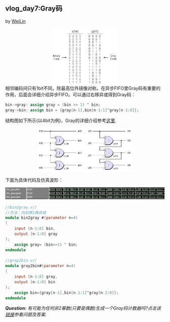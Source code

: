 ## vlog_day7:Gray码
by [WeiLin](https://github.com/xLinWei)

<div align=center><img src=gray0.png width=40%></div>
相邻编码间只有1bit不同，除最高位外镜像对称。在异步FIFO里Gray码有重要的作用，后面会详细介绍异步FIFO。可以通过右移异或得到Gray码：

```verilog
bin->gray: assign gray = (bin >> 1) ^ bin;
gray->bin: assign bin = {gray[n-1],bin[n-1:1]^gray[n-2:0]};
```
结构图如下所示(以4bit为例)，Gray的详细介绍参考[这里](https://www.eetimes.com/document.asp?doc_id=1274549).

<div align=center><img src=gray.png width=60%></div>

下面为具体代码及仿真波形：
<div align=center><img src=result.png></div>

```verilog
//bin2gray.v//
//方法：向右移1再异或
module bin2gray #(parameter n=4)
(
    input [n-1:0] bin,
    output [n-1:0] gray
);
    assign gray= (bin>>1) ^ bin;
endmodule

//gray2bin.v//
module gray2bin#(parameter n=4) 
(
    input [n-1:0] gray,
    output [n-1:0] bin
);
    assign bin={gray[n-1],bin[n-1:1]^gray[n-2:0]};
endmodule
```

_**Question:** 有可能为任何非2幂数(只要是偶数)生成一个Gray码计数器吗?点击该[链接](https://www.embedded.com/print/4015117)参看问题及答案._

